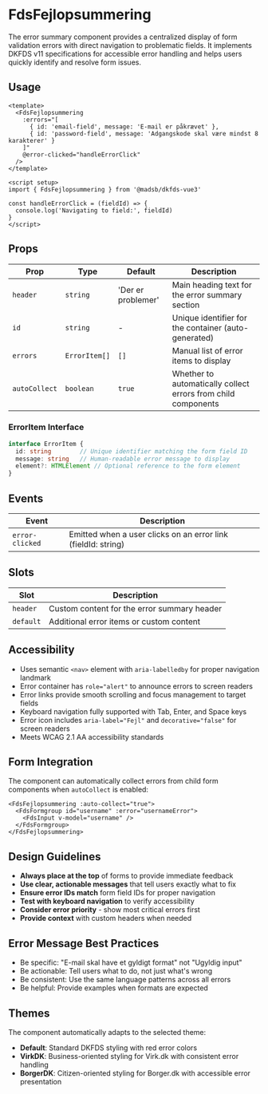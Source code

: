 # FdsFejlopsummering

The error summary component provides a centralized display of form validation errors with direct navigation to problematic fields. It implements DKFDS v11 specifications for accessible error handling and helps users quickly identify and resolve form issues.

## Usage

```vue
<template>
  <FdsFejlopsummering
    :errors="[
      { id: 'email-field', message: 'E-mail er påkrævet' },
      { id: 'password-field', message: 'Adgangskode skal være mindst 8 karakterer' }
    ]"
    @error-clicked="handleErrorClick"
  />
</template>

<script setup>
import { FdsFejlopsummering } from '@madsb/dkfds-vue3'

const handleErrorClick = (fieldId) => {
  console.log('Navigating to field:', fieldId)
}
</script>
```

## Props

| Prop          | Type        | Default           | Description                                                |
| ------------- | ----------- | ----------------- | ---------------------------------------------------------- |
| `header`      | `string`    | 'Der er problemer'| Main heading text for the error summary section           |
| `id`          | `string`    | -                 | Unique identifier for the container (auto-generated)      |
| `errors`      | `ErrorItem[]` | `[]`            | Manual list of error items to display                     |
| `autoCollect` | `boolean`   | `true`            | Whether to automatically collect errors from child components |

### ErrorItem Interface

```typescript
interface ErrorItem {
  id: string        // Unique identifier matching the form field ID
  message: string   // Human-readable error message to display
  element?: HTMLElement // Optional reference to the form element
}
```

## Events

| Event          | Description                                              |
| -------------- | -------------------------------------------------------- |
| `error-clicked` | Emitted when a user clicks on an error link (fieldId: string) |

## Slots

| Slot     | Description                                    |
| -------- | ---------------------------------------------- |
| `header` | Custom content for the error summary header   |
| `default`| Additional error items or custom content      |

## Accessibility

- Uses semantic `<nav>` element with `aria-labelledby` for proper navigation landmark
- Error container has `role="alert"` to announce errors to screen readers
- Error links provide smooth scrolling and focus management to target fields
- Keyboard navigation fully supported with Tab, Enter, and Space keys
- Error icon includes `aria-label="Fejl"` and `decorative="false"` for screen readers
- Meets WCAG 2.1 AA accessibility standards

## Form Integration

The component can automatically collect errors from child form components when `autoCollect` is enabled:

```vue
<FdsFejlopsummering :auto-collect="true">
  <FdsFormgroup id="username" :error="usernameError">
    <FdsInput v-model="username" />
  </FdsFormgroup>
</FdsFejlopsummering>
```

## Design Guidelines

- **Always place at the top** of forms to provide immediate feedback
- **Use clear, actionable messages** that tell users exactly what to fix
- **Ensure error IDs match** form field IDs for proper navigation
- **Test with keyboard navigation** to verify accessibility
- **Consider error priority** - show most critical errors first
- **Provide context** with custom headers when needed

## Error Message Best Practices

- Be specific: "E-mail skal have et gyldigt format" not "Ugyldig input"
- Be actionable: Tell users what to do, not just what's wrong
- Be consistent: Use the same language patterns across all errors
- Be helpful: Provide examples when formats are expected

## Themes

The component automatically adapts to the selected theme:
- **Default**: Standard DKFDS styling with red error colors
- **VirkDK**: Business-oriented styling for Virk.dk with consistent error handling
- **BorgerDK**: Citizen-oriented styling for Borger.dk with accessible error presentation
